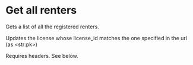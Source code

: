 # Get all renters

Gets a list of all the registered renters.

Updates the license whose license_id matches the one specified in the url (as \<str:pk>)

Requires headers. See below.